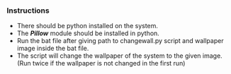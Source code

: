 ### Instructions

* There should be python installed on the system.
* The ***Pillow*** module should be installed in python.
* Run the bat file after giving path to changewall.py script and wallpaper image inside the bat file.
* The script will change the wallpaper of the system to the given image. (Run twice if the wallpaper is not changed in the first run)